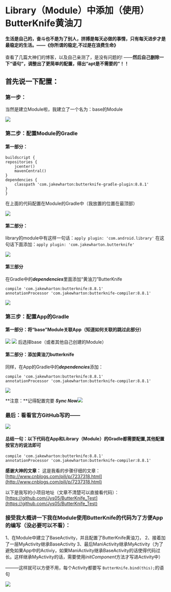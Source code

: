# Library（Module）中添加（使用）ButterKnife黄油刀 #
#### 生活是自己的，奋斗也不是为了别人，拼搏是每天必做的事情，只有每天进步才是最稳定的生活。——《你所谓的稳定,不过是在浪费生命》 ####

查看了几篇大神们的博客，以及自己亲测了，是没有问题的!
——**然后自己删除一下“语句”，调整出了更简单的配置，得出“apt是不需要的”！！**

## 首先说一下配置： ##

### 第一步： ###
当然是建立Module啦，我建立了一个名为：base的Module

![](https://i.imgur.com/Q2MaSYu.png)

### 第二步：配置Module的Gradle ###
#### 第一部分： ####
    buildscript {
    repositories {
        jcenter()
        mavenCentral()
    }
    dependencies {
        classpath 'com.jakewharton:butterknife-gradle-plugin:8.8.1'
    }
	}

在上面的代码配置在Module的Gradle中（我放置的位置在最顶部）

![](https://i.imgur.com/WLjNFmp.png)

#### 第二部分： ####

library的module中有这样一句话：`apply plugin: 'com.android.library'`
在这句话下面添加：`apply plugin: 'com.jakewharton.butterknife'`

![](https://i.imgur.com/gMnsM7T.png)

#### 第三部分 ####

在Gradle中的***dependencies***里面添加“黄油刀”ButterKnife

    compile 'com.jakewharton:butterknife:8.8.1'
    annotationProcessor 'com.jakewharton:butterknife-compiler:8.8.1'

![](https://i.imgur.com/NNefKMY.png)

### 第三步：配置App的Gradle ###

#### 第一部分：将“base”Module关联App（知道如何关联的跳过此部分） ####

![](https://i.imgur.com/ke4692U.png)
![](https://i.imgur.com/fL0XX4U.png)
后选择base（或者其他自己创建的Module）

#### 第二部分：添加黄油刀butterknife ####

同样，在App的Gradle中的***dependencies***添加：

    compile 'com.jakewharton:butterknife:8.8.1'
    annotationProcessor 'com.jakewharton:butterknife-compiler:8.8.1'

![](https://i.imgur.com/QKrgZTc.png)

**注意：**记得配置完要 ***Sync Now***![](https://i.imgur.com/EV13nIZ.png)

### 最后：看看官方GitHub写的—— ###

![](https://i.imgur.com/oVzi3Rq.png)

#### 总结一句：以下代码在App和Library（Module）的Gradle都需要配置,其他配置按官方的说法即可  ####
    compile 'com.jakewharton:butterknife:8.8.1'
    annotationProcessor 'com.jakewharton:butterknife-compiler:8.8.1' 


**感谢大神的文章：**
这是我看的步骤仔细的文章：
[http://www.cnblogs.com/pili/p/7237318.html](http://www.cnblogs.com/pili/p/7237318.html)

以下是我写的小项目地址（文章不清楚可以直接看代码）：
[https://github.com/Jys05/ButterKnife_Test](https://github.com/Jys05/ButterKnife_Test)

### 接受我大概讲一下我在Module使用ButterKnife的代码为了方便App的编写（没必要可以不看）： ###

1、在Module中建立了BaseActivity，并且配置了ButterKnife黄油刀，
2、接着加了一层MyActivity继承BaseActivity
3、最后ManiActivity继承MyActivity（为了避免如果App中的Activiy，如果ManiActivity继承BaseActivity的话使得代码过长。这样继承MyActivity的话，需要使用*initComponent*方法才写进Activity中）

———这样就可以方便不用，每个Activity都要写	`ButterKnife.bind(this);`的语句

![](https://i.imgur.com/aXVGG8b.png)

